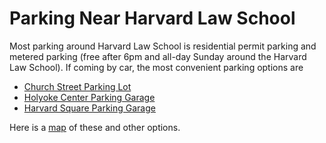 
# Parking Near Harvard Law School

Most parking around Harvard Law School is residential permit parking and metered parking (free after 6pm and all-day Sunday around the Harvard Law School). If coming by car, 
the most convenient parking options are 

* [Church Street Parking Lot](http://www.harvardsquare.com/Home/Services/The-Church-Street-Parking-Lot.aspx)
* [Holyoke Center Parking Garage](http://www.harvardsquare.com/Home/Services/The-Holyoke-Center-Parking-Garage.aspx)
* [Harvard Square Parking Garage](http://www.harvardsquare.com/Home/Services/Harvard-Square-Parking-Garage.aspx)

Here is a [map](http://www.harvardsquare.com/maps.aspx) of these and other options.



